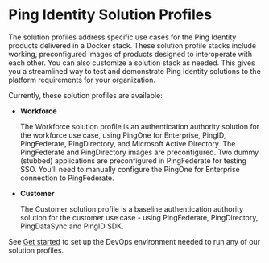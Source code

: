 # Ping Identity Solution Profiles

The solution profiles address specific use cases for the Ping Identity products delivered in a Docker stack. These solution profile stacks include working, preconfigured images of products designed to interoperate with each other. You can also customize a solution stack as needed. This gives you a streamlined way to test and demonstrate Ping Identity solutions to the platform requirements for your organization.

Currently, these solution profiles are available:

  * **Workforce**

    The Workforce solution profile is an authentication authority solution for the workforce use case, using PingOne for Enterprise, PingID, PingFederate, PingDirectory, and Microsoft Active Directory. The PingFederate and PingDirectory images are preconfigured. Two dummy (stubbed) applications are preconfigured in PingFederate for testing SSO. You'll need to manually configure the PingOne for Enterprise connection to PingFederate.

  * **Customer**

    The Customer solution profile is a baseline authentication authority solution for the customer use case - using PingFederate, PingDirectory, PingDataSync and PingID SDK.

See [Get started](docs/getStarted.md) to set up the DevOps environment needed to run any of our solution profiles.
